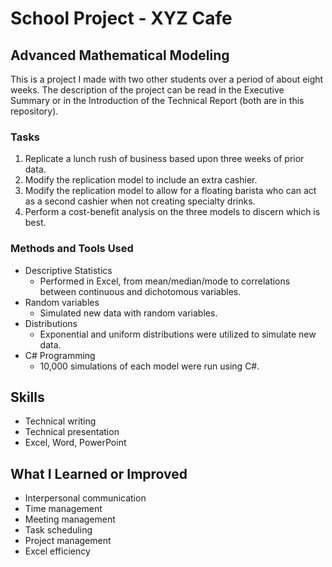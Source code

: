 # School Project - XYZ Cafe
## Advanced Mathematical Modeling
This is a project I made with two other students over a period of about eight weeks. The description of the project can be read in the Executive Summary
or in the Introduction of the Technical Report (both are in this repository).

### Tasks
1. Replicate a lunch rush of business based upon three weeks of prior data.
2. Modify the replication model to include an extra cashier.
3. Modify the replication model to allow for a floating barista who can act as a second cashier when not creating specialty drinks.
4. Perform a cost-benefit analysis on the three models to discern which is best. 

### Methods and Tools Used
* Descriptive Statistics
  - Performed in Excel, from mean/median/mode to correlations between continuous and dichotomous variables.
* Random variables
  - Simulated new data with random variables.
* Distributions
  - Exponential and uniform distributions were utilized to simulate new data.
* C# Programming
  - 10,000 simulations of each model were run using C#.

## Skills
* Technical writing
* Technical presentation
* Excel, Word, PowerPoint

## What I Learned or Improved
* Interpersonal communication
* Time management
* Meeting management
* Task scheduling
* Project management
* Excel efficiency
